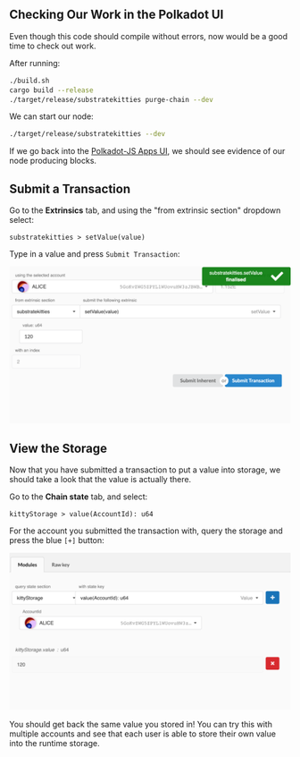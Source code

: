 ## Checking Our Work in the Polkadot UI

Even though this code should compile without errors, now would be a good time to check out work.

After running:

```bash
./build.sh
cargo build --release
./target/release/substratekitties purge-chain --dev
```

We can start our node:

```bash
./target/release/substratekitties --dev
```

If we go back into the [Polkadot-JS Apps UI](https://polkadot.js.org/apps), we should see evidence of our node producing blocks.

## Submit a Transaction

Go to the **Extrinsics** tab, and using the "from extrinsic section" dropdown select:

```
substratekitties > setValue(value)
```

Type in a value and press `Submit Transaction`:

![Submit a storage mapping in the Polkadot-JS Apps UI](./assets/submit-storage-mapping.png)

## View the Storage

Now that you have submitted a transaction to put a value into storage, we should take a look that the value is actually there.

Go to the **Chain state** tab, and select:

```
kittyStorage > value(AccountId): u64
```

For the account you submitted the transaction with, query the storage and press the blue `[+]` button:

![Query for storage mapping](./assets/view-storage-mapping.png)

You should get back the same value you stored in! You can try this with multiple accounts and see that each user is able to store their own value into the runtime storage.
